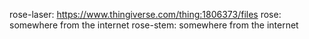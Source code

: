 rose-laser: https://www.thingiverse.com/thing:1806373/files
rose: somewhere from the internet
rose-stem: somewhere from the internet
